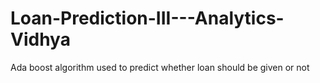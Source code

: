 # Loan-Prediction-III---Analytics-Vidhya
Ada boost algorithm used to predict whether loan should be given or not
